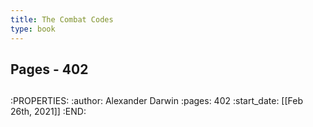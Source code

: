 ```yaml
---
title: The Combat Codes
type: book
---
```

## Pages -  402
##
:PROPERTIES:
:author: Alexander Darwin
:pages: 402
:start_date: [[Feb 26th, 2021]]
:END:
##
